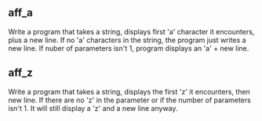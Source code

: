 ## aff_a

Write a program that takes a string, displays first 'a' character it encounters, plus a new line.
If no 'a' characters in the string, the program just writes a new line.
If nuber of parameters isn't 1, program displays an 'a' + new line.

## aff_z

Write a program that takes a string, displays the first 'z' it encounters, then new line.
If there are no 'z' in the parameter or if the number of parameters isn't 1.
It will still display a 'z' and a new line anyway.
